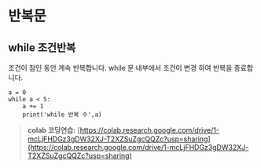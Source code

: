 # 반복문 

## while 조건반복
조건이 참인 동안 계속 반복합니다.
while 문 내부에서 조건이 변경 하여 반복을 종료합니다.
```
a = 0
while a < 5:
    a += 1
    print('while 반복 수',a)
```


> **colab 코딩연습:** [https://colab.research.google.com/drive/1-mcLjFHDGz3gDW32XJ-T2XZSuZgcQQZc?usp=sharing](https://colab.research.google.com/drive/1-mcLjFHDGz3gDW32XJ-T2XZSuZgcQQZc?usp=sharing) 
